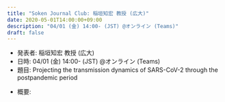 ```yaml
---
title: "Soken Journal Club: 稲垣知宏 教授 (広大)"
date: 2020-05-01T14:00:00+09:00
description: "04/01 (金) 14:00- (JST) @オンライン (Teams)"
draft: false
---
```


- 発表者:
稲垣知宏 教授 (広大)
- 日時:
04/01 (金) 14:00- (JST) @オンライン (Teams)
- 題目:
Projecting the transmission dynamics of SARS-CoV-2 through the postpandemic period

<!--more-->

- 概要:

